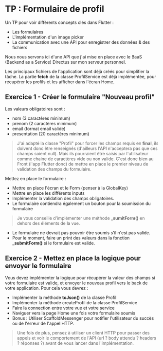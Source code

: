 # TP : Formulaire de profil

Un TP pour voir différents concepts clés dans Flutter :

- Les formulaires
- L'implémentation d'un image picker
- La communication avec une API pour enregistrer des données & des fichiers

Nous nous servons ici d'une API que j'ai mise en place avec le BaaS (Backend as a Service) Directus sur mon serveur personnel.

Les principaux fichiers de l'application sont déjà créés pour simplifier la tâche. La partie **fetch** de la classe ProfilService est déjà implémentée, pour récupérer les profils et les afficher dans l'écran Home.


## Exercice 1 - Créer le formulaire "Nouveau profil"

Les valeurs obligatoires sont :
- nom (3 caractères minimum)
- prenom (2 caractères minimum)
- email (format email valide)
- presentation (20 caractères minimum)

> J'ai adapté la classe "Profil" pour forcer les champs requis en **final**, ils doivent donc être renseignés (d'ailleurs l'API n'acceptera pas que ces champs soient null). Mais ils pourraient être saisis par l'utilisateur comme chaine de caractères vide ou non valide. C'est donc bien au Front (l'app Flutter donc) de mettre en place le premier niveau de validation des champs du formulaire.

Mettez en place le formulaire : 
- Mettre en place l'écran et le Form (penser à la GlobalKey)
- Mettre en place les différents inputs
- Implémenter la validation des champs obligatoires. 
- Le formulaire contiendra également un bouton pour la soumission du formulaire

> Je vous conseille d'implémenter une méthode **_sumitForm()** en dehors des éléments de la vue. 

- Le formulaire ne devrait pas pouvoir être soumis s'il n'est pas valide.
- Pour le moment, faire un print des valeurs dans la fonction **_submitForm()** si le formulaire est valide.


## Exercice 2 - Mettez en place la logique pour envoyer le formulaire

Vous devez implémenter la logique pour récupérer la valeur des champs si votre formulaire est valide, et envoyer le nouveau profil vers le back de votre application. Pour cela vous devrez :
- Implémenter la méthode **toJson()** de la classe Profil
- Implémenter la méthode createProfil de la classe ProfilService
- Faire la connection entre votre vue et votre service
- Naviguer vers la page Home une fois votre formulaire soumis 
- Bonus : Utiliser ScaffoldMessenger pour notifier l'utilisateur du succès ou de l'erreur de l'appel HTTP.

> Une fois de plus, pensez à utiliser un client HTTP pour passer des appels et voir le comportement de l'API (url ? body attendu ? headers ? réponses ?) avant de vous lancer dans l'implémentation.

